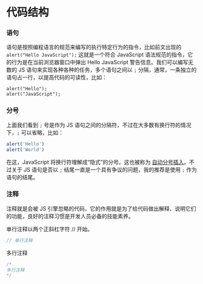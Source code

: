 # 代码结构

### 语句

语句是按照编程语言的规范来编写的执行特定行为的指令，比如前文出现的 `alert("Hello JavaScript");` 这就是一个符合 JavaScript 语法规范的指令，它的行为是在当前浏览器窗口中弹出 Hello JavaScript 警告信息。我们可以编写无数的 JS 语句来实现各种各种的任务，多个语句之间以 `;` 分隔，通常，一条独立的语句占一行，以提高代码的可读性，比如：

```
alert("Hello");
alert("JavaScript");
```

### 分号

上面我们看到 `;` 号是作为 JS 语句之间的分隔符，不过在大多数有换行符的情况下，`;` 可以省略，比如：

```javascript
alert('Hello')
alert('World')
```

在这，JavaScript 将换行符理解成“隐式”的分号。这也被称为 [自动分号插入](https://tc39.github.io/ecma262/#sec-automatic-semicolon-insertion)。不过关于 JS 语句是否以 `;` 结尾一直是一个具有争议的问题，我的推荐是使用 `;` 作为语句的结尾。

### 注释

注释就是会被 JS 引擎忽略的代码，它的作用就是为了给代码做出解释、说明它们的功能，良好的注释习惯是开发人员必备的技能素养。

单行注释以两个正斜杠字符 // 开始。

```javascript
// 单行注释
```

多行注释

```javascript
/*
多行注释
*/
```

